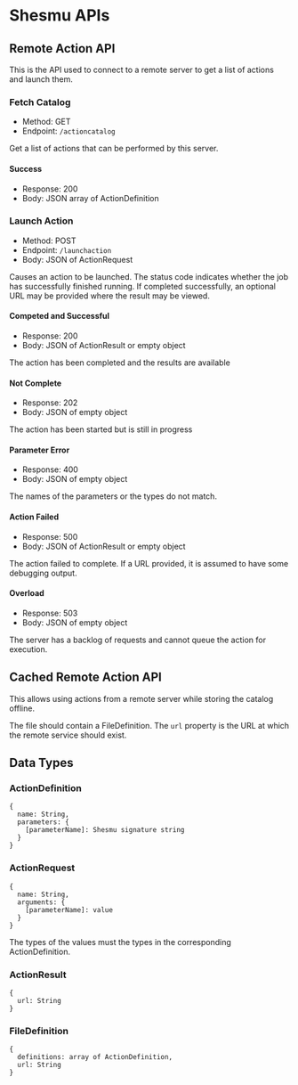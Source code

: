 # Shesmu APIs

## Remote Action API
This is the API used to connect to a remote server to get a list of actions and launch them.

### Fetch Catalog
- Method: GET
- Endpoint: `/actioncatalog`

Get a list of actions that can be performed by this server.

#### Success
- Response: 200
- Body: JSON array of ActionDefinition

### Launch Action
- Method: POST
- Endpoint: `/launchaction`
- Body: JSON of ActionRequest

Causes an action to be launched. The status code indicates whether the job has
successfully finished running. If completed successfully, an optional URL may
be provided where the result may be viewed.

#### Competed and Successful
- Response: 200
- Body: JSON of ActionResult or empty object

The action has been completed and the results are available

#### Not Complete
- Response: 202
- Body: JSON of empty object

The action has been started but is still in progress

#### Parameter Error
- Response: 400
- Body: JSON of empty object

The names of the parameters or the types do not match.

#### Action Failed
- Response: 500
- Body: JSON of ActionResult or empty object

The action failed to complete. If a URL provided, it is assumed to have some
debugging output.

#### Overload
- Response: 503
- Body: JSON of empty object

The server has a backlog of requests and cannot queue the action for execution.

## Cached Remote Action API
This allows using actions from a remote server while storing the catalog offline.

The file should contain a FileDefinition. The `url` property is the URL at
which the remote service should exist.

## Data Types

### ActionDefinition

    {
      name: String,
      parameters: {
        [parameterName]: Shesmu signature string
      }
    }
### ActionRequest

    {
      name: String,
      arguments: {
        [parameterName]: value
      }
    }

The types of the values must the types in the corresponding ActionDefinition.

### ActionResult

    {
      url: String
    }

### FileDefinition

    {
      definitions: array of ActionDefinition,
      url: String
    }
